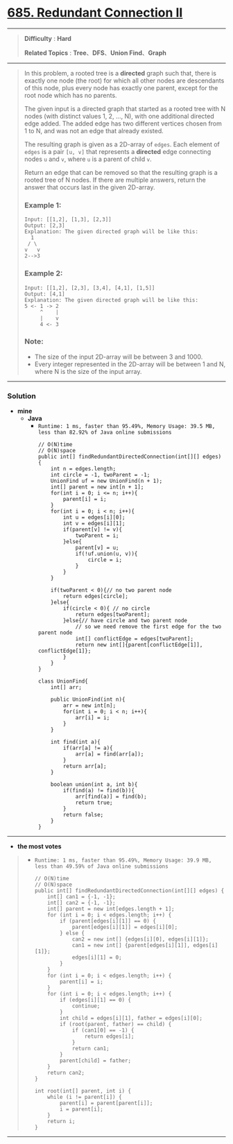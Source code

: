 # [685. Redundant Connection II](https://leetcode.com/problems/redundant-connection-ii/)

---

> **Difficulty** : **Hard**
>
> **Related Topics** : **Tree**、**DFS**、**Union Find**、**Graph**

---

> In this problem, a rooted tree is a **directed** graph such that, there is exactly one node (the root) for which all other nodes are descendants of this node, plus every node has exactly one parent, except for the root node which has no parents.
>
> The given input is a directed graph that started as a rooted tree with N nodes (with distinct values 1, 2, ..., N), with one additional directed edge added. The added edge has two different vertices chosen from 1 to N, and was not an edge that already existed.
>
> The resulting graph is given as a 2D-array of `edges`. Each element of `edges` is a pair `[u, v]` that represents a **directed** edge connecting nodes `u` and `v`, where `u` is a parent of child `v`.
>
> Return an edge that can be removed so that the resulting graph is a rooted tree of N nodes. If there are multiple answers, return the answer that occurs last in the given 2D-array.
>
> ### Example 1:
> ```
> Input: [[1,2], [1,3], [2,3]]
> Output: [2,3]
> Explanation: The given directed graph will be like this:
>   1
>  / \
> v   v
> 2-->3
> ```
>
> ### Example 2:
> ```
> Input: [[1,2], [2,3], [3,4], [4,1], [1,5]]
> Output: [4,1]
> Explanation: The given directed graph will be like this:
> 5 <- 1 -> 2
>      ^    |
>      |    v
>      4 <- 3
> ```
>
> ### Note:
> * The size of the input 2D-array will be between 3 and 1000.
> * Every integer represented in the 2D-array will be between 1 and N, where N is the size of the input array.

---


### Solution
* **mine**
  * **Java**
    * `Runtime: 1 ms, faster than 95.49%, Memory Usage: 39.5 MB, less than 82.92% of Java online submissions`
      ```
      // O(N)time
      // O(N)space
      public int[] findRedundantDirectedConnection(int[][] edges) {
          int n = edges.length;
          int circle = -1, twoParent = -1;
          UnionFind uf = new UnionFind(n + 1);
          int[] parent = new int[n + 1];
          for(int i = 0; i <= n; i++){
              parent[i] = i;
          }
          for(int i = 0; i < n; i++){
              int u = edges[i][0];
              int v = edges[i][1];
              if(parent[v] != v){
                  twoParent = i;
              }else{
                  parent[v] = u;
                  if(!uf.union(u, v)){
                      circle = i;
                  }
              }
          }

          if(twoParent < 0){// no two parent node
              return edges[circle];
          }else{
              if(circle < 0){ // no circle
                  return edges[twoParent];
              }else{// have circle and two parent node
                  // so we need remove the first edge for the two parent node
                  int[] conflictEdge = edges[twoParent];
                  return new int[]{parent[conflictEdge[1]], conflictEdge[1]};
              }
          }
      }

      class UnionFind{
          int[] arr;

          public UnionFind(int n){
              arr = new int[n];
              for(int i = 0; i < n; i++){
                  arr[i] = i;
              }
          }

          int find(int a){
              if(arr[a] != a){
                  arr[a] = find(arr[a]);
              }
              return arr[a];
          }

          boolean union(int a, int b){
              if(find(a) != find(b)){
                  arr[find(a)] = find(b);
                  return true;
              }
              return false;
          }
      }
      ```

---

* **the most votes**
>  * `Runtime: 1 ms, faster than 95.49%, Memory Usage: 39.9 MB, less than 49.59% of Java online submissions`
>    ```
>    // O(N)time
>    // O(N)space
>    public int[] findRedundantDirectedConnection(int[][] edges) {
>        int[] can1 = {-1, -1};
>        int[] can2 = {-1, -1};
>        int[] parent = new int[edges.length + 1];
>        for (int i = 0; i < edges.length; i++) {
>            if (parent[edges[i][1]] == 0) {
>                parent[edges[i][1]] = edges[i][0];
>            } else {
>                can2 = new int[] {edges[i][0], edges[i][1]};
>                can1 = new int[] {parent[edges[i][1]], edges[i][1]};
>                edges[i][1] = 0;
>            }
>        }
>        for (int i = 0; i < edges.length; i++) {
>            parent[i] = i;
>        }
>        for (int i = 0; i < edges.length; i++) {
>            if (edges[i][1] == 0) {
>                continue;
>            }
>            int child = edges[i][1], father = edges[i][0];
>            if (root(parent, father) == child) {
>                if (can1[0] == -1) {
>                    return edges[i];
>                }
>                return can1;
>            }
>            parent[child] = father;
>        }
>        return can2;
>    }
>
>    int root(int[] parent, int i) {
>        while (i != parent[i]) {
>            parent[i] = parent[parent[i]];
>            i = parent[i];
>        }
>        return i;
>    }
>    ```

---


